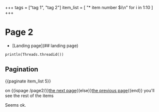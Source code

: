 +++
tags = ["tag 1", "tag 2"]
item_list = [
  "* item number $i\n"
  for i in 1:10
]
+++

# Page 2

* [Landing page](## landing page)


```!
println(Threads.threadid())
```


## Pagination

{{paginate item_list 5}}

on {{ispage /page2/}}[the next page](/page2/2/){{else}}[the previous page](/page2/){{end}} you'll see the rest of the items

Seems ok.
